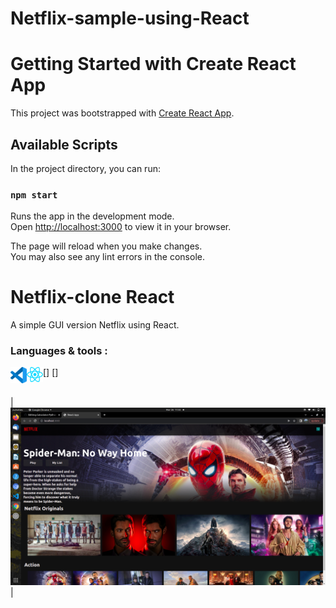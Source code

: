 # Netflix-sample-using-React
# Getting Started with Create React App

This project was bootstrapped with [Create React App](https://github.com/facebook/create-react-app).

## Available Scripts

In the project directory, you can run:

### `npm start`

Runs the app in the development mode.\
Open [http://localhost:3000](http://localhost:3000) to view it in your browser.

The page will reload when you make changes.\
You may also see any lint errors in the console.


# Netflix-clone React
A simple GUI version Netflix using React.
<br/>
### Languages & tools :
[<img align="left" alt="VS Code" width="26px" src="./Img/visual-studio-code.png">]
[<img align="left" alt="React" width="26px" src="./Img/react-js.png">]
<br/><br/>

|<img src="./Img/netflixClone.png" width="750">|



